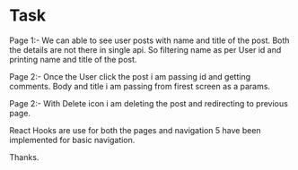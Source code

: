 # Task

Page 1:- We can able to see user posts with name and title of the post. Both the details are not there in single api. So filtering name as per User id and printing name and title of the post.

Page 2:- Once the User click the post i am passing id and getting comments. Body and title i am passing from firest screen as a params.

Page 2:- With Delete icon i am deleting the post and redirecting to previous page.

React Hooks are use for both the pages and navigation 5 have been implemented for basic navigation.


Thanks.
